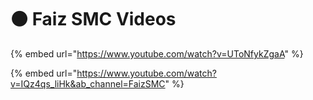 # ⚫ Faiz SMC Videos

{% embed url="https://www.youtube.com/watch?v=UToNfykZgaA" %}

{% embed url="https://www.youtube.com/watch?v=IQz4qs_liHk&ab_channel=FaizSMC" %}

